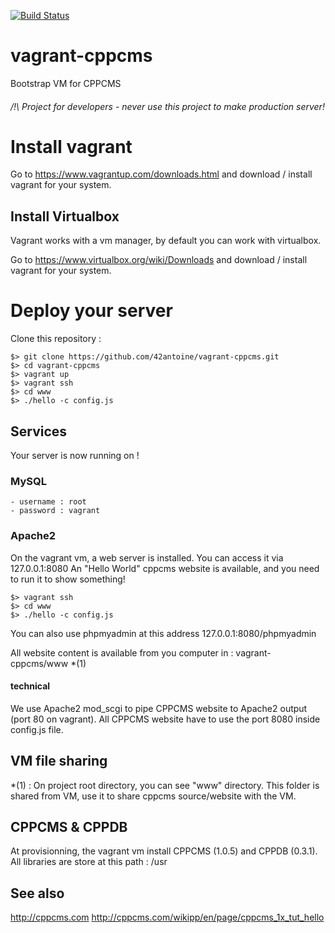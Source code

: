 [![Build Status](https://travis-ci.org/42antoine/vagrant-cppcms.svg?branch=master)](https://travis-ci.org/42antoine/vagrant-cppcms)

# vagrant-cppcms

Bootstrap VM for CPPCMS

###### /!\ Project for developers - never use this project to make production server!

# Install vagrant

Go to https://www.vagrantup.com/downloads.html and download / install vagrant for your system.

## Install Virtualbox

Vagrant works with a vm manager, by default you can work with virtualbox.

Go to  https://www.virtualbox.org/wiki/Downloads and download / install vagrant for your system.

# Deploy your server

Clone this repository :

	$> git clone https://github.com/42antoine/vagrant-cppcms.git
	$> cd vagrant-cppcms
	$> vagrant up
	$> vagrant ssh
	$> cd www
	$> ./hello -c config.js

## Services

Your server is now running on !

### MySQL

	- username : root
	- password : vagrant

### Apache2

On the vagrant vm, a web server is installed. You can access it via 127.0.0.1:8080
An "Hello World" cppcms website is available, and you need to run it to show something!

	$> vagrant ssh
	$> cd www
	$> ./hello -c config.js

You can also use phpmyadmin at this address 127.0.0.1:8080/phpmyadmin

All website content is available from you computer in : vagrant-cppcms/www *(1)

#### technical

We use Apache2 mod_scgi to pipe CPPCMS website to Apache2 output (port 80 on vagrant).
All CPPCMS website have to use the port 8080 inside config.js file.

## VM file sharing

*(1) : On project root directory, you can see "www" directory. This folder is shared from VM, use it to share cppcms source/website with the VM.

## CPPCMS & CPPDB

At provisionning, the vagrant vm install CPPCMS (1.0.5) and CPPDB (0.3.1).
All libraries are store at this path : /usr

## See also

http://cppcms.com
http://cppcms.com/wikipp/en/page/cppcms_1x_tut_hello

